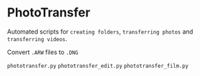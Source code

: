 # PhotoTransfer

Automated scripts for `creating folders`, `transferring photos` and `transferring videos`.

Convert `.ARW` files to `.DNG`

`phototransfer.py`
`phototransfer_edit.py`
`phototransfer_film.py`
